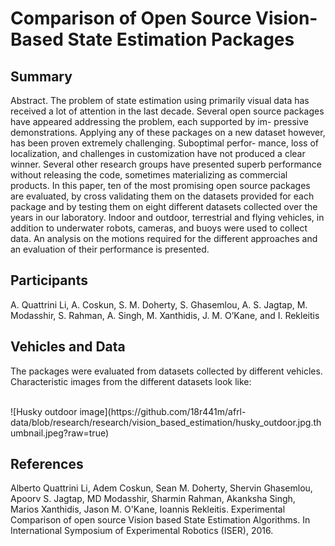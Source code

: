 # Comparison of Open Source Vision-Based State Estimation Packages


## Summary
Abstract. The problem of state estimation using primarily visual data has received a lot of attention in the last decade. Several open source packages have appeared addressing the problem, each supported by im- pressive demonstrations. Applying any of these packages on a new dataset however, has been proven extremely challenging. Suboptimal perfor- mance, loss of localization, and challenges in customization have not produced a clear winner. Several other research groups have presented superb performance without releasing the code, sometimes materializing as commercial products. In this paper, ten of the most promising open source packages are evaluated, by cross validating them on the datasets provided for each package and by testing them on eight different datasets collected over the years in our laboratory. Indoor and outdoor, terrestrial and flying vehicles, in addition to underwater robots, cameras, and buoys were used to collect data. An analysis on the motions required for the different approaches and an evaluation of their performance is presented.

## Participants
A. Quattrini Li, A. Coskun, S. M. Doherty, S. Ghasemlou, A. S. Jagtap, M. Modasshir, S. Rahman, A. Singh, M. Xanthidis, J. M. O’Kane, and I. Rekleitis

## Vehicles and Data
The packages were evaluated from datasets collected by different vehicles. Characteristic images from the different datasets look like:

<br/>
![Husky outdoor image](https://github.com/18r441m/afrl-data/blob/research/research/vision_based_estimation/husky_outdoor.jpg.thumbnail.jpeg?raw=true)

## References
Alberto Quattrini Li, Adem Coskun, Sean M. Doherty, Shervin Ghasemlou, Apoorv S. Jagtap, MD Modasshir, Sharmin Rahman, Akanksha Singh, Marios Xanthidis, Jason M. O'Kane, Ioannis Rekleitis. Experimental Comparison of open source Vision based State Estimation Algorithms. In International Symposium of Experimental Robotics (ISER), 2016.